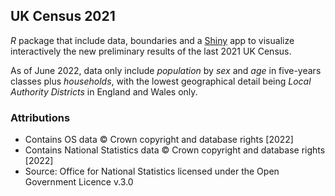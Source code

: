 ## UK Census 2021

$R$ package that include data, boundaries and a [Shiny]() app to visualize interactively the new preliminary results of the last 2021 UK Census.

As of June 2022, data only include *population* by *sex* and *age* in five-years classes plus *households*, with the lowest geographical detail being *Local Authority Districts* in England and Wales only.



### Attributions

- Contains OS data © Crown copyright and database rights [2022]
- Contains National Statistics data © Crown copyright and database rights [2022]
- Source: Office for National Statistics licensed under the Open Government Licence v.3.0

